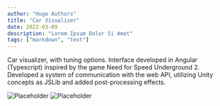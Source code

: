 ```yaml
---
author: "Hugo Authors"
title: "Car Visualizer"
date: 2022-03-09
description: "Lorem Ipsum Dolor Si Amet"
tags: ["markdown", "text"]
---
```


Car visualizer, with tuning options. Interface developed in Angular (Typescript) inspired by the game Need for Speed Underground 2. Developed a system of communication with the web API, utilizing Unity concepts as JSLib and added post-processing effects.

![Placeholder](/speed2.png)
![Placeholder](/speed3.png)
